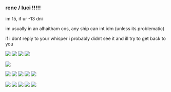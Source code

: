 ### rene / luci !!!!!


im 15, if ur -13 dni

im usually in an alhaitham cos, any ship can int idm (unless its problematic)

if i dont reply to your whisper i probably didnt see it and ill try to get back to you 

![](https://media.discordapp.net/attachments/723002036752220213/1164062636867076096/ghnhvfbnbv.PNG?ex=6541d8cf&is=652f63cf&hm=192cf17b1d18a76709379ed9bb4f1e3888cbcca6ef1d55f9fe24fd49277f017e&=)
![](https://media.discordapp.net/attachments/723002036752220213/1162845420851044392/dwdsadad.PNG?ex=653d6b30&is=652af630&hm=db3dae0c22d8f85011a32e83b40ddb4e39b3fea2a4b7cb4d705a64cb76c46cce&=) ![](https://media.discordapp.net/attachments/723002036752220213/1162846124877549670/dsadsdasdadsa.PNG?ex=653d6bd8&is=652af6d8&hm=e2e6f6f137d82e5e1295713f42a2ed5430303d23ad87e3ba9126d17144d9e089&=)
![](https://media.discordapp.net/attachments/723002036752220213/1160643096384647239/Screenshot_20231008-111827_Chrome.jpg?ex=6535681d&is=6522f31d&hm=e3444779f84019fbdf48b7ffc0288895be28aae5eb4a6a878dc6f15866912879&)

![](https://i2.glitter-graphics.org/pub/1722/1722672rxqmc3clfh.gif)

![](https://web.archive.org/web/20230531091037im_/https://y2k.neocities.org/stamps/fml.png) ![](https://64.media.tumblr.com/33040e38bb0d60d7ab6e1e664560b2a7/d511c7faddc57de9-fe/s100x200/74947d75b9ac351eb8dce26e6dd0a9be70ae185b.gifv) ![](https://64.media.tumblr.com/c74acf239d94b7ed5fe0e044e39afa9c/33b8226e615e84ff-2b/s100x200/4dc616f90d82f0fb51185c5c13604d1c503e4e1a.png) ![](https://64.media.tumblr.com/270bc2462a229c6ab24a1e7093dbd73a/f59d578c62651fb7-9c/s100x200/5285ba655d702545aa782725afe3ad72a91e1165.gifv) ![](https://64.media.tumblr.com/931c59561e4dcbbcd3204caab4386dc5/tumblr_pu5rfrU72e1xbgu08o2_r1_100.png)

![](https://i.imgur.com/d8ar7al.png) ![](https://64.media.tumblr.com/72109fe4279cd9c67735fa161a127b5f/61be0162fb928b73-d0/s100x200/12781e67b116ddcc9741f096c836b41272af1e5a.png) ![](https://64.media.tumblr.com/e328ee0f3f80c5d6596378979e7f7988/b3d83bbf44993478-7f/s100x200/4c8aafca73e51867644cf0ffd5b3e0d84797a320.pnj) ![](https://64.media.tumblr.com/1a2746d68894cda4f75662eb63c25ac6/20020935cef77541-bc/s100x200/77246a8f305947976f32c6cc8e05fb9d25b1cfdf.jpg) ![](https://64.media.tumblr.com/83a386c824d8656d7e09bd5198964b60/3c2d459c61e9d8c0-23/s100x200/db4fa94ac030556eaef369f9157b74ce926926a2.png)


